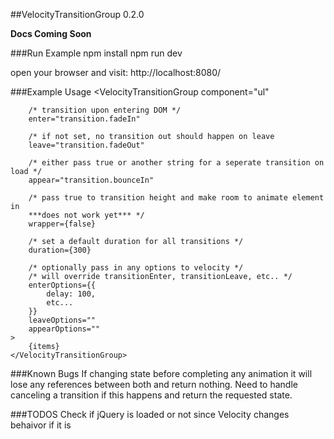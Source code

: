##VelocityTransitionGroup 0.2.0

**Docs Coming Soon**

###Run Example
    npm install
    npm run dev

open your browser and visit: http://localhost:8080/

###Example Usage
    <VelocityTransitionGroup
        component="ul"
        
        /* transition upon entering DOM */
        enter="transition.fadeIn"
        
        /* if not set, no transition out should happen on leave
        leave="transition.fadeOut"
        
        /* either pass true or another string for a seperate transition on load */
        appear="transition.bounceIn"
        
        /* pass true to transition height and make room to animate element in 
        ***does not work yet*** */
        wrapper={false}
    
        /* set a default duration for all transitions */
        duration={300}
    
        /* optionally pass in any options to velocity */
        /* will override transitionEnter, transitionLeave, etc.. */
        enterOptions={{
            delay: 100,
            etc...
        }}
        leaveOptions=""
        appearOptions=""
    >
        {items}
    </VelocityTransitionGroup>

###Known Bugs
If changing state before completing any animation it will lose any references between both and return nothing. Need to handle canceling a transition if this happens and return the requested state.

###TODOS
Check if jQuery is loaded or not since Velocity changes behaivor if it is